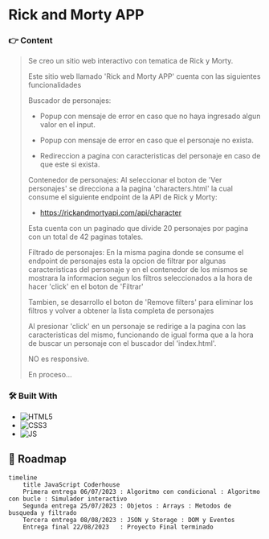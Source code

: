 # Rick and Morty APP

### 👉 Content
> Se creo un sitio web interactivo con tematica de Rick y Morty.
> 
> Este sitio web llamado 'Rick and Morty APP' cuenta con las siguientes funcionalidades
> 
> Buscador de personajes:
> * Popup con mensaje de error en caso que no haya ingresado algun valor en el input.
> 
> * Popup con mensaje de error en caso que el personaje no exista.
> 
> * Redireccion a pagina con caracteristicas del personaje en caso de que este si exista.
>
> Contenedor de personajes:
> Al seleccionar el boton de 'Ver personajes' se direcciona a la pagina 'characters.html' la cual consume el siguiente endpoint de la API de Rick y Morty:
> * https://rickandmortyapi.com/api/character
>
> Esta cuenta con un paginado que divide 20 personajes por pagina con un total de 42 paginas totales.
>
> Filtrado de personajes:
> En la misma pagina donde se consume el endpoint de personajes esta la opcion de filtrar por algunas caracteristicas del personaje y en el contenedor de los mismos
> se mostrara la informacion segun los filtros seleccionados a la hora de hacer 'click' en el boton de 'Filtrar'
>
> Tambien, se desarrollo el boton de 'Remove filters' para eliminar los filtros y volver a obtener la lista completa de personajes
>
> Al presionar 'click' en un personaje se redirige a la pagina con las caracteristicas del mismo, funcionando de igual forma que a la hora de buscar un personaje con el buscador del 'index.html'.
>
> NO es responsive.
> 
> En proceso...

### 🛠 Built With

* ![HTML5](https://img.shields.io/badge/html5-%23E34F26.svg?style=for-the-badge&logo=html5&logoColor=white)
* ![CSS3](https://img.shields.io/badge/css3-%231572B6.svg?style=for-the-badge&logo=css3&logoColor=white)
* ![JS](https://img.shields.io/badge/JavaScript-F7DF1E?style=for-the-badge&logo=javascript&logoColor=black)



##  📅 Roadmap

``` mermaid
timeline
    title JavaScript Coderhouse
    Primera entrega 06/07/2023 : Algoritmo con condicional : Algoritmo con bucle : Simulador interactivo
    Segunda entrega 25/07/2023 : Objetos : Arrays : Metodos de busqueda y filtrado 
    Tercera entrega 08/08/2023 : JSON y Storage : DOM y Eventos
    Entrega final 22/08/2023   : Proyecto Final terminado
```
